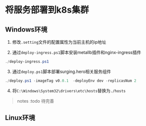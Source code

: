 # 将服务部署到k8s集群

## Windows环境
1. 修改`.setting`文件的配置属性为当前主机的ip地址

2. 通过`deploy-ingress.ps1`脚本安装metallb插件和nginx-ingress插件
```powershell
./deploy-ingress.ps1
```

3. 通过`deploy.ps1`脚本部署surging.hero相关服务组件
```powershell
./deploy.ps1 -imageTag v0.0.1  -deployEnv dev -replicasNum 2
```

4. 将`C:\Windows\System32\drivers\etc\hosts`替换为`./hosts`

> notes
> :todo 待完善

## Linux环境